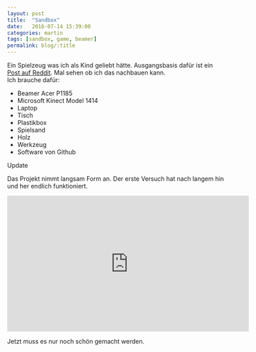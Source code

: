 ```yaml
---
layout: post
title:  "Sandbox"
date:   2016-07-14 15:39:00
categories: martin
tags: [sandbox, game, beamer]
permalink: blog/:title
---
```


Ein Spielzeug was ich als Kind geliebt hätte. Ausgangsbasis dafür ist ein <a href="http://imgur.com/a/Q86wR" target="_blank">Post auf Reddit</a>. Mal sehen ob ich das nachbauen kann.
<br>
Ich brauche dafür:
<ul>
<li>Beamer Acer P1185</li>
<li>Microsoft Kinect Model 1414</li>
<li>Laptop</li>
<li>Tisch</li>
<li>Plastikbox</li>
<li>Spielsand</li>
<li>Holz</li>
<li>Werkzeug</li>
<li>Software von Github</li>
</ul>

<p>Update</p>
<p>Das Projekt nimmt langsam Form an. Der erste Versuch hat nach langem hin und her endlich funktioniert.</p>
<iframe width="560" height="315" src="https://www.youtube.com/embed/9A1Nf0CvNQI" frameborder="0" allowfullscreen></iframe>
<p>Jetzt muss es nur noch schön gemacht werden.</p>
